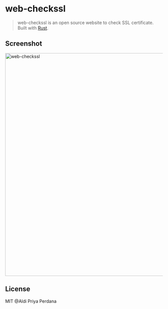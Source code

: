 # web-checkssl

> web-checkssl is an open source website to check SSL certificate. Built with [Rust](https://www.rust-lang.org/).

## Screenshot
<img width="712" alt="web-checkssl" src="https://user-images.githubusercontent.com/6572635/89323583-1f8ace00-d6b0-11ea-9b61-a507b8e74e33.png">

## License
MIT @Aldi Priya Perdana